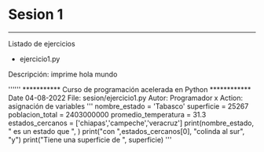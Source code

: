 # Sesion 1

---
Listado de ejercicios

* ejercicio1.py

Descripción: imprime hola mundo

   ''''''
      *********** Curso de programación acelerada en Python ************
      Date 04-08-2022
      File: sesion/ejercicio1.py
      Autor: Programador x
      Action: asignación de variables
      '''
      nombre_estado = 'Tabasco'
      superficie = 25267
      poblacion_total = 2403000000
      promedio_temperatura = 31.3
      estados_cercanos = ['chiapas','campeche','veracruz']
      print(nombre_estado, " es un estado que ", )
      print("con ",estados_cercanos[0], "colinda al sur", "y")
      print("Tiene una superficie de ", superficie)
      '''


